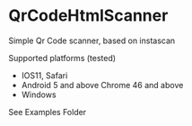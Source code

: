 # QrCodeHtmlScanner
Simple Qr Code scanner, based on instascan 

Supported platforms (tested)
- IOS11, Safari
- Android 5 and above Chrome 46 and above
- Windows

See Examples Folder
